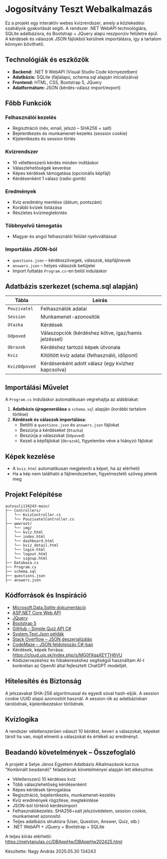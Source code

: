 
# Jogosítvány Teszt Webalkalmazás

Ez a projekt egy interaktív webes kvízrendszer, amely a közlekedési szabályok gyakorlását segíti. A rendszer .NET WebAPI technológiára, SQLite adatbázisra, és Bootstrap + JQuery alapú reszponzív felületre épül. A kérdések és válaszok JSON fájlokból kerülnek importálásra, így a tartalom könnyen bővíthető.

## Technológiák és eszközök

- **Backend:** .NET 9 WebAPI (Visual Studio Code környezetben)
- **Adatbázis:** SQLite (fájlalapú, schema.sql alapján inicializálva)
- **Frontend:** HTML, CSS, Bootstrap 5, JQuery
- **Adatformátum:** JSON (kérdés-válasz import/export)

## Főbb Funkciók

### Felhasználói kezelés

- Regisztráció (név, email, jelszó – SHA256 + salt)
- Bejelentkezés és munkamenet-kezelés (session cookie)
- Kijelentkezés és session törlés

### Kvízrendszer

- 10 véletlenszerű kérdés minden indításkor
- Válaszlehetőségek keverése
- Képes kérdések támogatása (opcionális képfájl)
- Kérdésenként 1 válasz (radio gomb)

### Eredmények

- Kvíz eredmény mentése (dátum, pontszám)
- Korábbi kvízek listázása
- Részletes kvízmegtekintés

### Többnyelvű támogatás

- Magyar és angol felhasználói felület nyelvváltással

### Importálás JSON-ból

- `questions.json` – kérdésszövegek, válaszok, képfájlnevek
- `answers.json` – helyes válaszok betűjelei
- Import futtatás `Program.cs`-en belül induláskor

## Adatbázis szerkezet (schema.sql alapján)

| Tábla | Leírás |
|-------|--------|
| `Pouzivatel` | Felhasználók adatai |
| `Session` | Munkamenet-azonosítók |
| `Otazka` | Kérdések |
| `Odpoved` | Válaszopciók (kérdéshez kötve, igaz/hamis jelzéssel) |
| `Obrazok` | Kérdéshez tartozó képek útvonala |
| `Kviz` | Kitöltött kvíz adatai (felhasználó, időpont) |
| `KvizOdpoved` | Kérdésenként adott válasz (egy kvízhez kapcsolva) |

## Importálási Művelet

A `Program.cs` induláskor automatikusan végrehajtja az alábbiakat:

1. **Adatbázis újragenerálása** a `schema.sql` alapján (korábbi tartalom törlése)
2. **Kérdések és válaszok importálása**:
   - Betölti a `questions.json` és `answers.json` fájlokat
   - Beszúrja a kérdéseket (`Otazka`)
   - Beszúrja a válaszokat (`Odpoved`)
   - Kezeli a képfájlokat (`Obrazok`), figyelembe véve a hiányzó fájlokat

## Képek kezelése

- A `kviz.html` automatikusan megjeleníti a képet, ha az elérhető
- Ha a kép nem található a fájlrendszerben, figyelmeztető szöveg jelenik meg

## Projekt Felépítése

```
autosuli134243-main/
├── Controllers/
│   └── KvizController.cs
│   └── PouzivatelController.cs
├── wwwroot/
│   └── img/
│   └── kviz.html
│   └── index.html
│   └── dashboard.html
│   └── kviz_detail.html
│   └── login.html
│   └── logout.html
│   └── signup.html
├── Databaza.cs
├── Program.cs
├── schema.sql
├── questions.json
├── answers.json
```

## Kódforrások és Inspiráció

- [Microsoft.Data.Sqlite dokumentáció](https://learn.microsoft.com/en-us/dotnet/standard/data/sqlite/)
- [ASP.NET Core Web API](https://learn.microsoft.com/en-us/aspnet/core/web-api/)
- [JQuery](https://jquery.com/)
- [Bootstrap 5](https://getbootstrap.com/)
- [GitHub – Simple Quiz API C#](https://github.com/dotnet/samples)
- [System.Text.Json példák](https://learn.microsoft.com/en-us/dotnet/standard/serialization/system-text-json-how-to)
- [Stack Overflow – JSON deszerializálás]([https://stackoverflow.com/questions/38713845/deserializing-nested-json-objects-in-c-sharp](https://stackoverflow.com/questions/3316762/what-is-deserialize-and-serialize-in-json))
- [CodeMaze – JSON feldolgozás C#-ban](https://code-maze.com/csharp-json-serialization/)
- Kérdések, képek forrása: https://cloud.ujs.sk/index.php/s/MG0fXgaXEYTH6VU
- Kódszervezéshez és hibakereséshez segítségül használtam AI-t konkrétan az OpenAI által fejlesztett ChatGPT modelljét.

## Hitelesítés és Biztonság

A jelszavakat SHA-256 algoritmussal és egyedi sóval hash-eljük. A session cookie UUID alapú azonosítót használ. A session-ök az adatbázisban tárolódnak, kijelentkezéskor törlődnek.

## Kvízlogika

A rendszer véletlenszerűen választ 10 kérdést, keveri a válaszokat, képeket társít ha van, majd elmenti a válaszokat és értékeli az eredményt.

## Beadandó követelmények – Összefoglaló

A projekt a Selye János Egyetem Adatbázis Alkalmazások kurzus "Kombinált beadandó" feladatának követelményei alapján lett elkészítve:

- Véletlenszerű 10 kérdéses kvíz
- Több válaszlehetőség kérdésenként
- Képes kérdések támogatása
- Regisztráció, bejelentkezés, munkamenet-kezelés
- Kvíz eredmények rögzítése, megtekintése
- JSON-ból történő kérdésimport
- Felhasználókezelés: SHA256+salt jelszóvédelem, session cookie, munkamenet azonosító
- Teljes adatbázis struktúra (User, Question, Answer, Quiz, stb.)
- .NET WebAPI + JQuery + Bootstrap + SQLite

A teljes kiírás elérhető: https://melytanulas.cc/DBAppHw/DBAppHw202425.html


Készítette:
Nagy András 2025.05.30
134243
